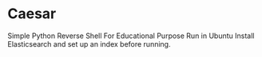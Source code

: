 # Caesar

Simple Python Reverse Shell For Educational Purpose
Run in Ubuntu
Install Elasticsearch and set up an index before running.